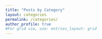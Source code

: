```yaml
---
title: "Posts by Category"
layout: categories
permalink: /categories/
author_profile: true
#For grid viw, use: entries_layout: grid
---
```

